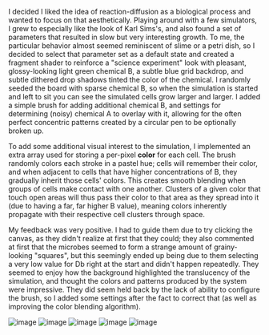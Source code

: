 I decided I liked the idea of reaction-diffusion as a biological process and wanted to focus on that aesthetically. Playing around with a few simulators, I grew to especially like the look of Karl Sims's, and also found a set of parameters that resulted in slow but very interesting growth. To me, the particular behavior almost seemed reminiscent of slime or a petri dish, so I decided to select that parameter set as a default state and created a fragment shader to reinforce a "science experiment" look with pleasant, glossy-looking light green chemical B, a subtle blue grid backdrop, and subtle dithered drop shadows tinted the color of the chemical. I randomly seeded the board with sparse chemical B, so when the simulation is started and left to sit you can see the simulated cells grow larger and larger. I added a simple brush for adding additional chemical B, and settings for determining (noisy) chemical A to overlay with it, allowing for the often perfect concentric patterns created by a circular pen to be optionally broken up.

To add some additional visual interest to the simulation, I implemented an extra array used for storing a per-pixel **color** for each cell. The brush randomly colors each stroke in a pastel hue; cells will remember their color, and when adjacent to cells that have higher concentrations of B, they gradually inherit those cells' colors. This creates smooth blending when groups of cells make contact with one another. Clusters of a given color that touch open areas will thus pass their color to that area as they spread into it (due to having a far, far higher B value), meaning colors inherently propagate with their respective cell clusters through space.

My feedback was very positive. I had to guide them due to try clicking the canvas, as they didn't realize at first that they could; they also commented at first that the microbes seemed to form a strange amount of grainy-looking "squares", but this seemingly ended up being due to them selecting a very low value for Db right at the start and didn't happen repeatedly. They seemed to enjoy how the background highlighted the translucency of the simulation, and thought the colors and patterns produced by the system were impressive. They did seem held back by the lack of ability to configure the brush, so I added some settings after the fact to correct that (as well as improving the color blending algorithm).

![image](https://github.com/DataPointBeing/JEC-IMGD4099/assets/39743767/62f2de5b-af34-434b-af83-b3327c03e576)
![image](https://github.com/DataPointBeing/JEC-IMGD4099/assets/39743767/0be7dc33-03cb-4526-a781-ae002d53f758)
![image](https://github.com/DataPointBeing/JEC-IMGD4099/assets/39743767/c976eae1-c180-4102-8568-591e548eb02b)
![image](https://github.com/DataPointBeing/JEC-IMGD4099/assets/39743767/29c8cd55-6649-483d-bc24-744f09307ee5)
![image](https://github.com/DataPointBeing/JEC-IMGD4099/assets/39743767/50924071-0dee-45f3-be18-db2f7d7e72a2)
